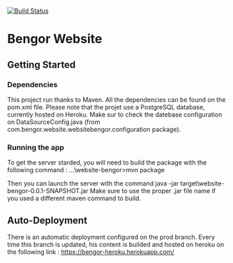 [![Build Status](https://travis-ci.com/bgorszczyk/website-bengor.svg?branch=prod)](https://travis-ci.com/bgorszczyk/website-bengor)

# Bengor Website

## Getting Started


### Dependencies
This project run thanks to Maven. All the dependencies can be found on the pom.xml file.
Please note that the projet use a PostgreSQL database, currently hosted on Heroku. Make sur to check the datebase configuration on DataSourceConfig.java (from com.bengor.website.websitebengor.configuration package).

### Running the app
To get the server starded, you will need to build the package with the following command :
...\website-bengor>mvn package

Then you can launch the server with the command 
java -jar target\website-bengor-0.0.1-SNAPSHOT.jar
Make sure to use the proper .jar file name if you used a different maven command to build. 

## Auto-Deployment
There is an automatic deployment configured on the prod branch. Every time this branch is updated, his content is builded and hosted on heroku on the following link :
https://bengor-heroku.herokuapp.com/